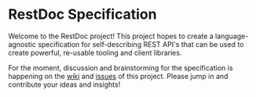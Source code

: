 # RestDoc Specification

Welcome to the RestDoc project! This project hopes to create a language-agnostic
specification for self-describing REST API's that can be used to create
powerful, re-usable tooling and client libraries.

For the moment, discussion and brainstorming for the specification is happening
on the [wiki](https://github.com/RestDoc/specification/wiki) and
[issues](https://github.com/RestDoc/specification/issues) of this project. Please jump
in and contribute your ideas and insights!
